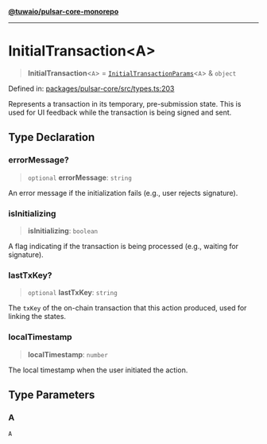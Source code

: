 [**@tuwaio/pulsar-core-monorepo**](../../../README.md)

***

# InitialTransaction\<A\>

> **InitialTransaction**\<`A`\> = [`InitialTransactionParams`](InitialTransactionParams.md)\<`A`\> & `object`

Defined in: [packages/pulsar-core/src/types.ts:203](https://github.com/TuwaIO/pulsar-core/blob/ec5ee833ca939943dee97a8e5938dc68d269fd66/packages/pulsar-core/src/types.ts#L203)

Represents a transaction in its temporary, pre-submission state.
This is used for UI feedback while the transaction is being signed and sent.

## Type Declaration

### errorMessage?

> `optional` **errorMessage**: `string`

An error message if the initialization fails (e.g., user rejects signature).

### isInitializing

> **isInitializing**: `boolean`

A flag indicating if the transaction is being processed (e.g., waiting for signature).

### lastTxKey?

> `optional` **lastTxKey**: `string`

The `txKey` of the on-chain transaction that this action produced, used for linking the states.

### localTimestamp

> **localTimestamp**: `number`

The local timestamp when the user initiated the action.

## Type Parameters

### A

`A`
